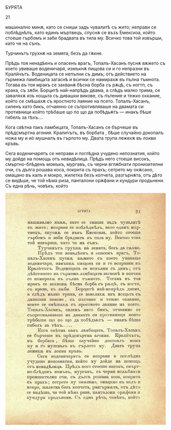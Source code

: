 ﻿БУРЯТА

21

машинално минѫ, като се сниши задъ чувалитѣ съ жито; неправи се поблѣднѣлъ, като единъ мъртвецъ, спуснѫ се възъ Емексиза, който стоеше гърбомъ и заби брадвата въ тила му. Всичко това той извърши, като че на сънъ.

Турчинътъ грухнѫ на земята, безъ да гѫкне.

Прѣдъ тоя ненадѣенъ и опасенъ врагъ, Топалъ-Хасанъ пуснѫ вѫжето съ което увиваше воденичаря, измъкнѫ пищова си и го непразни въ Кралйчътъ. Воденицата се непълни съ димъ; отъ действието на гърмежа ламбицата загаснѣ и всички се намирахѫ въ пълна тъмнота. Тогава въ тоя мракъ се захванѫ бѣсна борба съ рѫцѣ, съ ногтп, съ крака, съ зѫби. Борцитѣ най-напрѣдъ двама, а слѣдъ малко трима, се заваляхѫ изъ нощьта съ дивашки викове, съ пътение и тежко охкание, който се смѣшахѫ съ яростното лаяние на псето. Топалъ-Хасанъ, силенъ като бикъ, отчаянно се съпротивляваше на двамата си противници който трѣбаше що по що да побѣдьѫтъ — инакъ бѣше гибелъ за тѣхъ....

Кога свѣтна пакъ ламбицата, Топалъ-Хасанъ се бърчеше въ прѣдсмъртна агония. Крали́чътъ, въ борбата , бѣше случайно докопалъ ножа му и и́о мушналъ въ гърлото му. Двата трупа лежехѫ въ локви кръвь.

Сега воденичарятъ се неправи и поглѣдна учудено непознатия, който му дойде на помощь отъ невидѣлица. Прѣдъ него стоеше високъ, смъртно-блѣденъ момъкъ, мургавъ, съ черни вглѫбнати пронизителни очи, съ дълга рошава коса, покрита съ прахъ; сетрето му окѫсано, омацано въ калъ и мокро, жилетка безъ копчета, разгърнѫта, отъ дѣто се видѣше, че той нѣма риза, панталони орѫфани и кундури продънени. Съ една рѣчь, човѣкъ, който

![original](../images/032.jpg)

